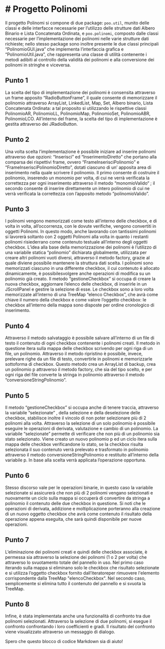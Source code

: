 # # Progetto Polinomi

Il progetto Polinomi si compone di due package: `poo.util`, munito delle classi e delle interfacce necessarie per l’utilizzo delle strutture dati Albero Binario e Lista Concatenata Ordinata, e `poo.polinomi`, composto dalle classi necessarie per l’implementazione dei polinomi nelle varie strutture dati richieste; nello stesso package sono inoltre presente le due classi principali “PolinomioGUI.java” che implementa l’interfaccia grafica e “PolinomioUtil.java”, che rappresenta una classe di utilità contenente i metodi adibiti al controllo della validità dei polinomi e alla conversione dei polinomi in stringhe e viceversa.

## Punto 1

La scelta del tipo di implementazione dei polinomi è consensita attraverso un frame apposito “RadioButtonFrame”, il quale consente di memorizzare il polinomio attraverso ArrayList, LinkedList, Map, Set, Albero binario, Lista Concatenata Ordinata: a tal proposito si utilizzando le rispettive classi PolinomioAR, PolinomioLL, PolinomioMap, PolinomioSet, PolinomioABR, PolinomioLCO. All’interno del frame, la scelta del tipo di implementazione è gestita attraverso dei JRadioButton.

## Punto 2

Una volta scelta l’implementazione è possibile iniziare ad inserire polinomi attraverso due opzioni: “Inserisci” ed “InserimentoDiretto” che portano alla comparsa dei rispettivi frame, ovvero “FrameInserisciPolinomio” e “FrameInserisciPolinomioDiretto”, dotati ciascuno di un’ apposita area di inserimento nella quale scrivere il polinomio. Il primo consente di costruire il polinomio, inserendo un monomio per volta, di cui ne verrà verificata la correttezza per ogni inserimento attraverso il metodo “monomioValido“ ; il secondo consente di inserire direttamente un intero polinomio di cui ne verrà verificata la correttezza con l’apposito metodo “polinomioValido”.

## Punto 3

I polinomi vengono memorizzati come testo all’interno delle checkbox, e di volta in volta, all’occorrenza, con le dovute verifiche, vengono convertiti in oggetti Polinomi. In questo modo, anche lavorando con tantissimi polinomi si lavorerà soltanto con 2 oggetti Polinomi alla volta in quanto i restanti polinomi risiederrano come contenuto testuale all’interno degli oggetti checkbox. L’idea alla base della memorizzazione dei polinomi è l’utilizzo di una variabile statica “polinomio” dichiarata globalmente, utilizzata per creare altri polinomi vuoti diversi, attraverso il metodo factory, grazie al quale diviene possibile mantenere la struttura dati scelta. I polinomi sono memorizzati ciascuno in una differente checkbox, il cui contenuto è allocato dinamicamente, è possibilesvolgere anche operazioni di modifica su un polinomio già creato. Il metodo “gestioneCheckbox” si occupa di creare la nuova checkbox, aggiornare l’elenco delle checkbox, di inserirle in un JScrollPanel e gestire la selezione di esse. Le checkbox sono a loro volta memorizzate all’interno di una TreeMap “elenco Checkbox”, che avrà come chiave il numero della checkbox e come valore l’oggetto checkbox: le checkbox all’interno della mappa sono disposte per ordine cronologico di inserimento.

## Punto 4

Attraverso il metodo salvataggio è possibile salvare all’interno di un file di testo il contenuto di ogni checkbox contenente i polinomi creati. Il metodo in questione itera sulla mappa delle checkbox scrivendo per ogni riga di un file, un polinomio. Attraverso il metodo ripristino è possibile, invece, prelevare righe da un file di testo, convertirle in polinomi e memorizzarle sottoforma di checkbox. Questo metodo crea un ArrayList di backup, crea un polinomio p attraverso il metodo factory, che sia del tipo scelto, e per ogni riga del file converte la stringa in polinomio attraverso il metodo “conversioneStringPolinomio”.

## Punto 5

Il metodo “gestioneCheckbox” si occupa anche di tenere traccia, attraverso la variabile “selezionate” , della selezione e della deselezione delle checkbox, stabilisce inoltre il vincolo di non poter selezionare più di 2 polinomi alla volta. Attraverso la selezione di un solo polinomio è possibile eseguire le operazioni di derivata, valutazione e cambio di un polinomio. La variabile “selezionate” permette di verificare che non più di un polinomio sia stato selezionato. Viene creato un nuovo polinomio p ed un ciclo itera sulla mappa delle checkbox verificandone lo stato, se la checkbox risulta selezionata il suo contenuto verrà prelevato e trasformato in polinomio attraverso il metodo conversioneStringPolinomio e restituito all’interno della variabile p. In base alla scelta verrà applicata l’operazione opportuna.

## Punto 6

Stesso discorso vale per le operazioni binarie, in questo caso la variabile selezionate si assicurerà che non più di 2 polinomi vengano selezionati e nuovamente un ciclo sulla mappa si occuperà di convertire da stringa a polinomio il contenuto delle due checkbox in questione. Si noti che le operazioni di derivata, addizione e moltiplicazione porteranno alla creazione di un nuovo oggetto checkbox che avrà come contenuto il risultato della operazione appena eseguita, che sarà quindi disponibile per nuove operazioni.

## Punto 7

L’eliminazione dei polinomi creati e quindi delle checkbox associate, è permessa sia attraverso la selezione dei polinomi (1 o 2 per volta) che attraverso lo svuotamento totale del pannello in uso. Nel primo caso iterando sulla mappa si eliminano solo le checkbox che risultato selezionate e si utilizza l’oggetto checkbox fornito dall’iteratoreper rimuovere l'elemento corrispondente dalla TreeMap "elencoCheckbox". Nel secondo caso, semplicemente si elimina tutto il contenuto del pannello e si svuota la TreeMap.

## Punto 8

Infine, è stata implementata anche una funzionalità di confronto tra due polinomi selezionati. Attraverso la selezione di due polinomi, si esegue il confronto confrontando i loro coefficienti e gradi. Il risultato del confronto viene visualizzato attraverso un messaggio di dialogo.

Spero che questo blocco di codice Markdown sia di aiuto!
